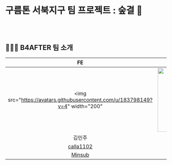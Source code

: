 # 구름톤 서북지구 팀 프로젝트 : 숲결 🌿


<br><br>

## 👨‍👨‍👧 B4AFTER 팀 소개

|                                                               FE                                                                |                                       BE                                        |                                        BE                                         |                                       BE                                        |                                       BE                                        |                                                             
|:-------------------------------------------------------------------------------------------------------------------------------:|:-------------------------------------------------------------------------------:|:---------------------------------------------------------------------------------:|:-------------------------------------------------------------------------------:|:-------------------------------------------------------------------------------:|
| <img src="https://avatars.githubusercontent.com/u/183798149?v=4" width="200" | <img src="https://avatars.githubusercontent.com/u/75060858?s=400&u=4917b902ce67c045926c2dcc84052a307ef7b615&v=4" width="200" /> |  <img src="https://avatars.githubusercontent.com/u/163461154?v=4" width="160">  |  <img src="https://avatars.githubusercontent.com/u/127640204?v=4" width="160" />  | <img src="https://avatars.githubusercontent.com/u/158552165?v=4" width="180" />  /> |  
|                                       김민주                                       |                                                                윤민섭                                                               |                                       김혜림                                       |                                        박채연                                        |                                       박세웅                                       |
|                   [calla1102](https://github.com/calla1102)                   | 
                                             [Minsub](https://github.com/minsubyun1)                                             |                  [kimhyerim01](https://github.com/kimhyerim01)                  |                  [yeonchaepark](https://github.com/yeonchaepark)                  |                    [hardwoong](https://github.com/hardwoong)                    |
